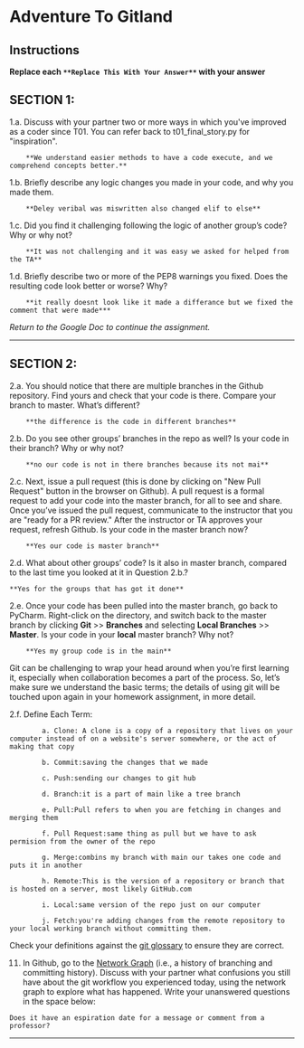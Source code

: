 # Adventure To Gitland

## Instructions

**Replace each `**Replace This With Your Answer**` with your answer**


## SECTION 1:

1.a. Discuss with your partner two or more ways in which you've improved as a coder since T01. You can refer back to t01_final_story.py for "inspiration".

```        
    **We understand easier methods to have a code execute, and we comprehend concepts better.**
```


1.b. Briefly describe any logic changes you made in your code, and why you made them.

```
    **Deley veribal was miswritten also changed elif to else**
```


1.c. Did you find it challenging following the logic of another group’s code? Why or why not?

```
    **It was not challenging and it was easy we asked for helped from the TA**
```


1.d. Briefly describe two or more of the PEP8 warnings you fixed. Does the resulting code look better or worse? Why?

```
    **it really doesnt look like it made a differance but we fixed the comment that were made***
```

_Return to the Google Doc to continue the assignment._
___

## SECTION 2:

2.a. You should notice that there are multiple branches in the Github repository. Find yours and check that your code is there. 
     Compare your branch to master. What’s different?

```        
    **the difference is the code in different branches**
```


2.b. Do you see other groups’ branches in the repo as well? Is your code in their branch? Why or why not?

```        
    **no our code is not in there branches because its not mai**
```


2.c. Next, issue a pull request (this is done by clicking on "New Pull Request" button in the browser on Github). 
     A pull request is a formal request to add your code into the master branch, for all to see and share. 
     Once you’ve issued the pull request, communicate to the instructor that you are "ready for a PR review."
     After the instructor or TA approves your request, refresh Github. 
     Is your code in the master branch now? 

```
    **Yes our code is master branch**
```


2.d. What about other groups’ code? Is it also in master branch, compared to the last time you looked at it in Question 2.b.?

```
**Yes for the groups that has got it done**
```


2.e. Once your code has been pulled into the master branch, go back to PyCharm. 
     Right-click on the directory, and switch back to the master branch by clicking 
     **Git** >> **Branches** and selecting **Local Branches** >> **Master**.
     Is your code in your **local** master branch? Why not?

```
    **Yes my group code is in the main**
```

Git can be challenging to wrap your head around when you’re first learning it, 
especially when collaboration becomes a part of the process. 
So, let’s make sure we understand the basic terms; 
the details of using git will be touched upon again in your homework assignment, in more detail. 

2.f. Define Each Term:
```
        a. Clone: A clone is a copy of a repository that lives on your computer instead of on a website's server somewhere, or the act of making that copy

        b. Commit:saving the changes that we made

        c. Push:sending our changes to git hub

        d. Branch:it is a part of main like a tree branch 
        
        e. Pull:Pull refers to when you are fetching in changes and merging them

        f. Pull Request:same thing as pull but we have to ask permision from the owner of the repo

        g. Merge:combins my branch with main our takes one code and puts it in another

        h. Remote:This is the version of a repository or branch that is hosted on a server, most likely GitHub.com

        i. Local:same version of the repo just on our computer

        j. Fetch:you're adding changes from the remote repository to your local working branch without committing them.
```

Check your definitions against the [git glossary](https://help.github.com/articles/github-glossary/) to ensure they are correct.

11. In Github, go to the [Network Graph](https://github.com/Berea-College-CSC-226/t04-master/network) (i.e., a history of branching and committing history). 
    Discuss with your partner what confusions you still have about the git workflow you experienced today, 
    using the network graph to explore what has happened. Write your unanswered questions in the space below:

```
Does it have an espiration date for a message or comment from a professor? 
```

---